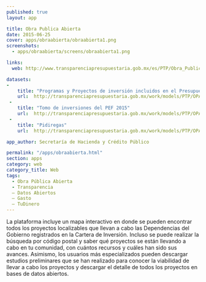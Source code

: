 ```yaml
---
published: true
layout: app

title: Obra Publica Abierta
date: 2015-06-25
cover: apps/obraabierta/obraabierta1.png
screenshots:
  - apps/obraabierta/screens/obraabierta1.png

links:
  web: http://www.transparenciapresupuestaria.gob.mx/es/PTP/Obra_Publica_Abierta

datasets:
-
    title: "Programas y Proyectos de inversión incluidos en el Presupuesto de Egresos de la Federación 2015"
    url:  http://transparenciapresupuestaria.gob.mx/work/models/PTP/OPA/2015/Proyectos_OPA.csv
 -
    title: "Tomo de inversiones del PEF 2015"
    url:  http://transparenciapresupuestaria.gob.mx/work/models/PTP/OPA/TomoVII_UED.xlsx
 -
    title: "Pidiregas"
    url:  http://transparenciapresupuestaria.gob.mx/work/models/PTP/OPA/Proyectos_Pidiregas.csv

app_author: Secretaría de Hacienda y Crédito Público

permalink: "/apps/obraabierta.html"
section: apps
category: web
category_title: Web
tags:
  - Obra Pública Abierta
  - Transparencia
  — Datos Abiertos
  — Gasto
  — TuDinero
---
```


La plataforma incluye un mapa interactivo en donde se pueden encontrar todos los proyectos localizables que llevan a cabo las Dependencias del Gobierno registrados en la Cartera de Inversión. Incluso se puede realizar la búsqueda por código postal y saber qué proyectos se están llevando a cabo en tu comunidad, con cuántos recursos y cuáles han sido sus avances. Asimismo, los usuarios más especializados pueden descargar estudios preliminares que se han realizado para conocer la viabilidad de llevar a cabo los proyectos y descargar el detalle de todos los proyectos en bases de datos abiertos.